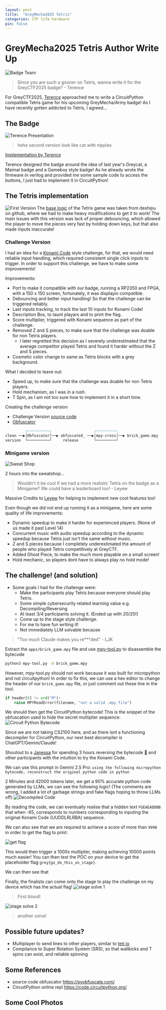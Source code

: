 ```yaml
---
layout: post
title:  "GreyMecha2025 Tetris"
categories: CTF life hardware
pin: false
---
```


# GreyMecha2025 Tetris Author Write Up
![Badge Team](../assets/images/gctfbadge/badge_team.jpg)

> Since you are such a gooner on Tetris, wanna write it for the GreyCTF2025 badge? - Terence

For GreyCTF2025, [Terence](https://github.com/hackin7) approached me to write a CircuitPython compatible Tetris game for his upcoming GreyMecha/Army badge! As I have recently gotten addicted to Tetris, I agreed...

## The Badge
![Terence Presentation](../assets/images/gctfbadge/terence_present.png)
> hehe second version look like cat with nipples

[Implementation by Terence](https://hackin7-blog.vercel.app/) 

Terence designed the badge around the idea of last year's Greycat, a Maimai badge and a Gameboy style badge! As he already wrote the firmware in verilog and provided me some sample code to access the buttons, I just  had to implement it in CircuitPython!

## The Tetris implementation
![First Version](../assets/images/gctfbadge/badge_v1.png)
The [base logic](https://github.com/deshipu/circuitpython-tetris-displayio/blob/master/tetris.py) of the Tetris game was taken from deshipu on github, where we had to make heavy modifications to get it to work! The main issues with this version was lack of proper debouncing, which allowed the player to move the pieces very fast by holding down keys, but that also made inputs inaccurate!


### Challenge Version
I had an idea for a [Konami Code](https://en.wikipedia.org/wiki/Konami_Code) style challenge, for that, we would need reliable input handling, which required consistent single click inputs to trigger. In order to support this challenge, we have to make some improvements!

Improvements:
- Port to make it compatible with our badge, running a RP2350 and FPGA, with a 150 x 150 screen, fortunately, it was displayio compatible.
- Debouncing and better input handling! So that the challenge can be triggered reliably.
- Last inputs tracking, to track the last 10 inputs for Konami Code!
- Description Box, to taunt playars and to print the flag.
- Score multiplier, triggered with Konami sequence as part of the challenge.
- Removed Z and S pieces, to make sure that the challenge was doable for non Tetris players.
	- I later regretted this decision as I severely underestimated that the average competitor played Tetris and found it harder without the Z and S pieces.
- Cosmetic color change to same as Tetris blocks with a grey background.

What I decided to leave out:
- Speed up, to make sure that the challenge was doable for non Tetris players. 
- Hold mechanism, as I was in a rush.
- T Spin, as I am not too sure how to implement it in a short time.

Creating the challenge version
- Challenge Version [source code](https://github.com/NUSGreyhats/greybadge25/tree/main/firmware/rp2350/src_chall/brick_game) 
- [Obfuscator](https://pyobfuscate.com/rename-obf)
```md
         ┌──────────┐                   ┌─────────┐    
clean ──▶│Obfuscator│──▶ obfuscated_ ──▶│mpy-cross│──▶ brick_game.mpy
version  └──────────┘     release       └─────────┘     
```

### Minigame version
![Sweat Shop](../assets/images/gctfbadge/sweatshop.png)

2 hours into the sweatshop...
> Wouldn't it be cool if we had a more realistic Tetris on the badge as a Minigame? We could have a leaderboard too! - Leyew

Massive Credits to [Leyew](https://github.com/itsme-zeix) for helping to implement new cool features too!

Even though we did not end up running it as a minigame, here are some quality of life improvements:
- Dynamic speedup to make it harder for experienced players. (None of us made it past Level 14)
- Concurrent music with audio speedup according to the dynamic speedup because Tetris just isn't the same without music.
- Z and S pieces because I completely underestimated the amount of people who played Tetris competitively at GreyCTF.
- Added Ghost Piece, to make the much more playable on a small screen!  
- Hold mechanic, so players dont have to always play no hold mode!


## The challenge! (and solution)
- Some goals I had for the challenge were:
	- Make the participants play Tetris because everyone should play Tetris.
	- Some simple cybersecurity related learning value e.g. Decompiling/Reversing
	- At least 3/4 participants solving it. (Ended up with 20/20!)
	- Come up to the stage style challenge.
	- For me to have fun writing it!
	- Not immediately LLM solvable because 
> "Too much Claude makes you re\*\*\*ded"  - LJK

Extract the `apps/brick_game.mpy` file and use [mpy-tool.py](https://github.com/micropython/micropython/blob/master/tools/mpy-tool.py) to disassemble the bytecode

```bash
python3 mpy-tool.py -d brick_game.mpy
```
However, mpy-tool.py should not work because it was built for micropython and not circuitpython! In order to fix this, we can use a hex editor to change the header of our `brick_game.mpy` file, or just comment out these line in the tool.
```python
if header[0] != ord("M"):
	raise MPYReadError(filename, "not a valid .mpy file")
```
We should then get the CircuitPython bytecode! This is the snippet of the obfuscation used to hide the secret multiplier sequence:
![Circuit Python Bytecode](../assets/images/gctfbadge/disasm_sequence.png)

Since we are not taking CS2100 here, and as there isnt a functioning decompiler for CircuitPython, our next best decompiler is ChatGPT/Gemini/Claude!

Shoutout to a [Janessa](https://github.com/12flamingoes) for spending 3 hours reversing the bytecode 🤯 and other participants with the intuition to try the Konami Code.

We can use this prompt in Gemini 2.5 Pro:
`using the following micropython bytecode, reconstruct the original python code in python`

2 Minutes and 42000 tokens later, we get a 90% accurate python code generated by LLMs, we can see the following logic! (The comments are wrong, I added a lot of garbage strings and fake flags hoping to throw LLMs off)
![Decompiled Code](../assets/images/gctfbadge/decompiled_python.png)

By reading the code, we can eventually realise that a hidden text `FGEAEADDBB` that when -65, corresponds to numbers corresponding to inputing the original Konami Code (UUDDLRLRBA) sequence. 

We can also see that we are required to achieve a score of more than `9998` in order to get the flag to print:

![get flag](../assets/images/gctfbadge/print_flag.png)

This would then  trigger a 1000x multiplier, making achieving 10000 points much easier! You can then test the POC on your device to get the placeholder flag `grey{go_do_this_on_stage}`. 

We can then see that 



Finally, the finalists can come onto the stage to play the challenge on my device which has the actual flag!
![stage solve 1](../assets/images/gctfbadge/stage_solve_1_small.png)

> First blood!

![stage solve 2](../assets/images/gctfbadge/stage_solve_2_small.png)
> another solve!

## Possible future updates?
- Multiplayer to send lines to other players, similar to [tetr.io](https://tetr.io)
- Compilance to Super Rotation System (SRS), so that wallkicks and T spins can exist, and reliable spinning 

## Some References
- source code obfuscator https://pyobfuscate.com/
- CircuitPython online repl https://code.circuitpython.org/

## Some Cool Photos













